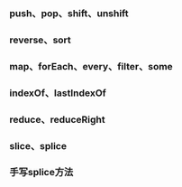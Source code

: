 
### push、pop、shift、unshift  

### reverse、sort  

### map、forEach、every、filter、some  

### indexOf、lastIndexOf  

### reduce、reduceRight  

### slice、splice  

### 手写splice方法  